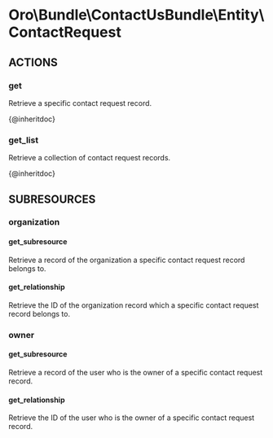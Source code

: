 # Oro\Bundle\ContactUsBundle\Entity\ContactRequest

## ACTIONS

### get

Retrieve a specific contact request record.

{@inheritdoc}

### get_list

Retrieve a collection of contact request records.

{@inheritdoc}

## SUBRESOURCES

### organization

#### get_subresource

Retrieve a record of the organization a specific contact request record belongs to.

#### get_relationship

Retrieve the ID of the organization record which a specific contact request record belongs to.

### owner

#### get_subresource

Retrieve a record of the user who is the owner of a specific contact request record.

#### get_relationship

Retrieve the ID of the user who is the owner of a specific contact request record.
